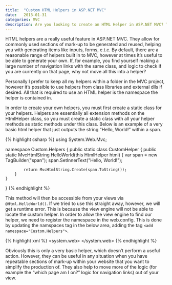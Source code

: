 ```yaml
---
title:  "Custom HTML Helpers in ASP.NET MVC"
date:   2013-01-31
categories: MVC
description: Are you looking to create an HTML Helper in ASP.NET MVC? This blog post shows you how to create an HTML Helper and how to use it.
---
```


HTML helpers are a really useful feature in ASP.NET MVC. They allow for commonly used sections of mark-up to be generated and reused, helping you with generating items like inputs, forms, e.t.c. By default, there are a reasonable range of helpers built in to MVC, however at times it’s useful to be able to generate your own. If, for example, you find yourself making a large number of navigation links with the same class, and logic to check if you are currently on that page, why not move all this into a helper?

Personally I prefer to keep all my helpers within a folder in the MVC project, however it’s possible to use helpers from class libraries and external dlls if desired. All that is required to use an HTML helper is the namespace the helper is contained in.

In order to create your own helpers, you must first create a static class for your helpers. Helpers are essentially all extension methods on the HtmlHelper class, so you must create a static class with all your helper methods as static methods under this class. Below is an example of a very basic html helper that just outputs the string “Hello, World!” within a span.

{% highlight csharp %}
using System.Web.Mvc;

namespace Custom.Helpers
{
    public static class CustomHelper
    {
        public static MvcHtmlString HelloWorld(this HtmlHelper html)
        {
            var span = new TagBuilder("span");
            span.SetInnerText("Hello, World!");

            return MvcHtmlString.Create(span.ToString());
        }
    }
}
{% endhighlight %}

This method will then be accessible from your views via  `@Html.HelloWorld()`. If we tried to use this straight away, however, we will get a runtime error. This is because the view engine will not be able to locate the custom helper. In order to allow the view engine to find our helper, we need to register the namespace in the web.config. This is done by updating the namspaces tag in the below area, adding the tag  `<add namespace="Custom.Helpers">`.

{% highlight xml %}
<system.web>
    <httpRuntime targetFramework="4.5" />
    <compilation debug="true" targetFramework="4.5" />
    <pages>
        <namespaces>
            <add namespace="System.Web.Helpers" />
            <add namespace="System.Web.Mvc" />
            <add namespace="System.Web.Mvc.Ajax" />
            <add namespace="System.Web.Mvc.Html" />
            <add namespace="System.Web.Routing" />
            <add namespace="System.Web.WebPages" />
        </namespaces>
    </pages>
</system.web>
{% endhighlight %}

Obviously this is only a very basic helper, which doesn’t perform a useful action. However, they can be useful in any situation when you have repeatable sections of mark-up within your website that you want to simplify the production of. They also help to move more of the logic (for example the “which page am I on?” logic for navigation links) out of your view.
